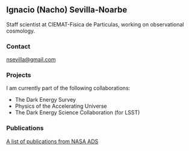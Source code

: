## Ignacio (Nacho) Sevilla-Noarbe

Staff scientist at CIEMAT-Fisica de Particulas, working on observational cosmology.

### Contact

nsevilla@gmail.com

### Projects

I am currently part of the following collaborations:

* The Dark Energy Survey
* Physics of the Accelerating Universe 
* The Dark Energy Science Collaboration (for LSST)

### Publications

<a href="https://ui.adsabs.harvard.edu/search/fq=%7B!type%3Daqp%20v%3D%24fq_database%7D&fq_database=((database%3A%22astronomy%22)%20OR%20database%3A%22astronomy%22%20OR%20database%3A%22physics%22)&q=author%3A%22sevilla-noarbe%22%20or%20%20author%3A%22sevilla%2C%20i%22%20&sort=date%20desc%2C%20bibcode%20desc">A list of publications from NASA ADS</a> 



